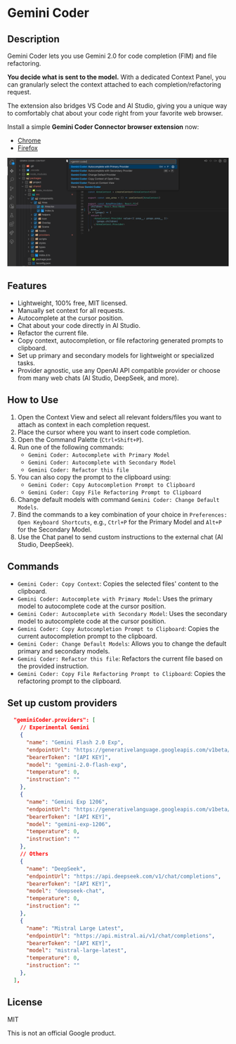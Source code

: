 # Gemini Coder

## Description

Gemini Coder lets you use Gemini 2.0 for code completion (FIM) and file refactoring.

**You decide what is sent to the model.** With a dedicated Context Panel, you can granularly select the context attached to each completion/refactoring request.

The extension also bridges VS Code and AI Studio, giving you a unique way to comfortably chat about your code right from your favorite web browser.

Install a simple **Gemini Coder Connector browser extension** now:

- [Chrome](https://chromewebstore.google.com/detail/gemini-coder-connector/ljookipcanaglfaocjbgdicfbdhhjffp)
- [Firefox](https://addons.mozilla.org/en-US/firefox/addon/gemini-coder-connector/)

[![ScreenShot](preview.png)]()

## Features

- Lightweight, 100% free, MIT licensed.
- Manually set context for all requests.
- Autocomplete at the cursor position.
- Chat about your code directly in AI Studio.
- Refactor the current file.
- Copy context, autocompletion, or file refactoring generated prompts to clipboard.
- Set up primary and secondary models for lightweight or specialized tasks.
- Provider agnostic, use any OpenAI API compatible provider or choose from many web chats (AI Studio, DeepSeek, and more).

## How to Use

1.  Open the Context View and select all relevant folders/files you want to attach as context in each completion request.
2.  Place the cursor where you want to insert code completion.
3.  Open the Command Palette (`Ctrl+Shift+P`).
4.  Run one of the following commands:
    - `Gemini Coder: Autocomplete with Primary Model`
    - `Gemini Coder: Autocomplete with Secondary Model`
    - `Gemini Coder: Refactor this file`
5.  You can also copy the prompt to the clipboard using:
    - `Gemini Coder: Copy Autocompletion Prompt to Clipboard`
    - `Gemini Coder: Copy File Refactoring Prompt to Clipboard`
6.  Change default models with command `Gemini Coder: Change Default Models`.
7.  Bind the commands to a key combination of your choice in `Preferences: Open Keyboard Shortcuts`, e.g., `Ctrl+P` for the Primary Model and `Alt+P` for the Secondary Model.
8.  Use the Chat panel to send custom instructions to the external chat (AI Studio, DeepSeek).

## Commands

- `Gemini Coder: Copy Context`: Copies the selected files' content to the clipboard.
- `Gemini Coder: Autocomplete with Primary Model`: Uses the primary model to autocomplete code at the cursor position.
- `Gemini Coder: Autocomplete with Secondary Model`: Uses the secondary model to autocomplete code at the cursor position.
- `Gemini Coder: Copy Autocompletion Prompt to Clipboard`: Copies the current autocompletion prompt to the clipboard.
- `Gemini Coder: Change Default Models`: Allows you to change the default primary and secondary models.
- `Gemini Coder: Refactor this file`: Refactors the current file based on the provided instruction.
- `Gemini Coder: Copy File Refactoring Prompt to Clipboard`: Copies the refactoring prompt to the clipboard.

## Set up custom providers

```json
  "geminiCoder.providers": [
    // Experimental Gemini
    {
      "name": "Gemini Flash 2.0 Exp",
      "endpointUrl": "https://generativelanguage.googleapis.com/v1beta/chat/completions",
      "bearerToken": "[API KEY]",
      "model": "gemini-2.0-flash-exp",
      "temperature": 0,
      "instruction": ""
    },
    {
      "name": "Gemini Exp 1206",
      "endpointUrl": "https://generativelanguage.googleapis.com/v1beta/chat/completions",
      "bearerToken": "[API KEY]",
      "model": "gemini-exp-1206",
      "temperature": 0,
      "instruction": ""
    },
    // Others
    {
      "name": "DeepSeek",
      "endpointUrl": "https://api.deepseek.com/v1/chat/completions",
      "bearerToken": "[API KEY]",
      "model": "deepseek-chat",
      "temperature": 0,
      "instruction": ""
    },
    {
      "name": "Mistral Large Latest",
      "endpointUrl": "https://api.mistral.ai/v1/chat/completions",
      "bearerToken": "[API KEY]",
      "model": "mistral-large-latest",
      "temperature": 0,
      "instruction": ""
    },
  ],
```

## License

MIT

This is not an official Google product.
